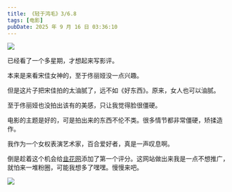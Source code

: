 ```yaml
---
title: 《轻于鸿毛》3/6.8
tags: [电影]
pubDate: 2025 年 9 月 16 日 03:36:10
---
```



![](https://md.p1gd0g.cc/img3.doubanio.com/view/photo/s_ratio_poster/public/p2923760817.webp)

已经看了一个多星期，才想起来写影评。

本来是来看宋佳女神的，至于佟丽娅没一点兴趣。

但是这片子把宋佳拍的太油腻了，远不如《好东西》。原来，女人也可以油腻。

至于佟丽娅也没拍出该有的美感，只让我觉得脸很僵硬。

电影的主题是好的，可是拍出来的东西不伦不类。很多情节都非常僵硬，矫揉造作。

我作为一个女权表演艺术家，百合爱好者，真是一声叹息啊。

倒是趁着这个机会给[韭花网](m.p1gd0g.cc)添加了第一个评分。这网站做出来我是一点不想推广，就怕来一堆粉圈，可能我想多了嘿嘿。慢慢来吧。

![](https://md.p1gd0g.cc/mmbiz_png/OQRlA7Uf7SUuo9PKmKn8chzR2bOIFwHCxXjOr5hZR9XClRHfUwEx6ibr7yg6OkfxKWHstlHkPN7O8kTLRMvvdFg/0?from=appmsg)
